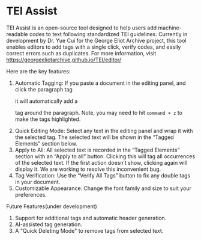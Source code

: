 # TEI Assist
TEI Assist is an open-source tool designed to help users add machine-readable codes to text following standardized TEI guidelines. Currently in development by Dr. Yue Cui for the George Eliot Archive project, this tool enables editors to add tags with a single click, verify codes, and easily correct errors such as duplicates.
For more information, visit https://georgeeliotarchive.github.io/TEI/editor/

Here are the key features: 
1. Automatic Tagging: If you paste a document in the editing panel, and click the paragraph tag <p> it will automatically add a <p> tag around the paragraph. Note, you may need to hit `command + z` to make the tags highlighted. 
2. Quick Editing Mode: Select any text in the editing panel and wrap it with the selected tag. The selected text will be shown in the “Tagged Elements” section below. 
3. Apply to All: All selected text is recorded in the “Tagged Elements” section with an “Apply to all” button. Clicking this will tag all occurrences of the selected text. If the first action doesn’t show, clicking again will display it. We are working to resolve this inconvenient bug.
4. Tag Verification: Use the “Verify All Tags” button to fix any double tags in your document.
5. Customizable Appearance: Change the font family and size to suit your preferences.

Future Features(under development)
1. Support for additional tags and automatic header generation.
2. AI-assisted tag generation.
3. A "Quick Deleting Mode" to remove tags from selected text.
